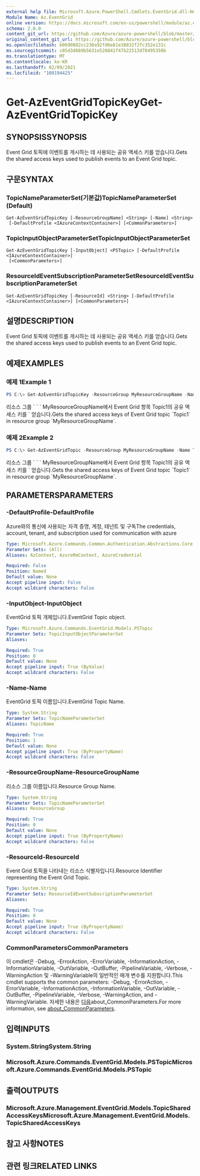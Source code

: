 ```yaml
---
external help file: Microsoft.Azure.PowerShell.Cmdlets.EventGrid.dll-Help.xml
Module Name: Az.EventGrid
online version: https://docs.microsoft.com/en-us/powershell/module/az.eventgrid/get-azeventgridtopickey
schema: 2.0.0
content_git_url: https://github.com/Azure/azure-powershell/blob/master/src/EventGrid/EventGrid/help/Get-AzEventGridTopicKey.md
original_content_git_url: https://github.com/Azure/azure-powershell/blob/master/src/EventGrid/EventGrid/help/Get-AzEventGridTopicKey.md
ms.openlocfilehash: b0690882cc230a92fd6e81e38832f2fc352e131c
ms.sourcegitcommit: c05d3d669b5631e526841f47b22513d78495350b
ms.translationtype: MT
ms.contentlocale: ko-KR
ms.lasthandoff: 02/09/2021
ms.locfileid: "100194425"
---
```

# <span data-ttu-id="6ddba-101">Get-AzEventGridTopicKey</span><span class="sxs-lookup"><span data-stu-id="6ddba-101">Get-AzEventGridTopicKey</span></span>

## <span data-ttu-id="6ddba-102">SYNOPSIS</span><span class="sxs-lookup"><span data-stu-id="6ddba-102">SYNOPSIS</span></span>
<span data-ttu-id="6ddba-103">Event Grid 토픽에 이벤트를 게시하는 데 사용되는 공유 액세스 키를 얻습니다.</span><span class="sxs-lookup"><span data-stu-id="6ddba-103">Gets the shared access keys used to publish events to an Event Grid topic.</span></span>

## <span data-ttu-id="6ddba-104">구문</span><span class="sxs-lookup"><span data-stu-id="6ddba-104">SYNTAX</span></span>

### <span data-ttu-id="6ddba-105">TopicNameParameterSet(기본값)</span><span class="sxs-lookup"><span data-stu-id="6ddba-105">TopicNameParameterSet (Default)</span></span>
```
Get-AzEventGridTopicKey [-ResourceGroupName] <String> [-Name] <String>
 [-DefaultProfile <IAzureContextContainer>] [<CommonParameters>]
```

### <span data-ttu-id="6ddba-106">TopicInputObjectParameterSet</span><span class="sxs-lookup"><span data-stu-id="6ddba-106">TopicInputObjectParameterSet</span></span>
```
Get-AzEventGridTopicKey [-InputObject] <PSTopic> [-DefaultProfile <IAzureContextContainer>]
 [<CommonParameters>]
```

### <span data-ttu-id="6ddba-107">ResourceIdEventSubscriptionParameterSet</span><span class="sxs-lookup"><span data-stu-id="6ddba-107">ResourceIdEventSubscriptionParameterSet</span></span>
```
Get-AzEventGridTopicKey [-ResourceId] <String> [-DefaultProfile <IAzureContextContainer>] [<CommonParameters>]
```

## <span data-ttu-id="6ddba-108">설명</span><span class="sxs-lookup"><span data-stu-id="6ddba-108">DESCRIPTION</span></span>
<span data-ttu-id="6ddba-109">Event Grid 토픽에 이벤트를 게시하는 데 사용되는 공유 액세스 키를 얻습니다.</span><span class="sxs-lookup"><span data-stu-id="6ddba-109">Gets the shared access keys used to publish events to an Event Grid topic.</span></span>

## <span data-ttu-id="6ddba-110">예제</span><span class="sxs-lookup"><span data-stu-id="6ddba-110">EXAMPLES</span></span>

### <span data-ttu-id="6ddba-111">예제 1</span><span class="sxs-lookup"><span data-stu-id="6ddba-111">Example 1</span></span>
```powershell
PS C:\> Get-AzEventGridTopicKey -ResourceGroup MyResourceGroupName -Name Topic1
```

<span data-ttu-id="6ddba-112">리소스 그룹 \` \` \` MyResourceGroupName에서 Event Grid 항목 Topic1의 공유 액세스 키를 \` 얻습니다.</span><span class="sxs-lookup"><span data-stu-id="6ddba-112">Gets the shared access keys of Event Grid topic \`Topic1\` in resource group \`MyResourceGroupName\`.</span></span>

### <span data-ttu-id="6ddba-113">예제 2</span><span class="sxs-lookup"><span data-stu-id="6ddba-113">Example 2</span></span>
```powershell
PS C:\> Get-AzEventGridTopic -ResourceGroup MyResourceGroupName -Name Topic1 | Get-AzEventGridTopicKey
```

<span data-ttu-id="6ddba-114">리소스 그룹 \` \` \` MyResourceGroupName에서 Event Grid 항목 Topic1의 공유 액세스 키를 \` 얻습니다.</span><span class="sxs-lookup"><span data-stu-id="6ddba-114">Gets the shared access keys of Event Grid topic \`Topic1\` in resource group \`MyResourceGroupName\`.</span></span>

## <span data-ttu-id="6ddba-115">PARAMETERS</span><span class="sxs-lookup"><span data-stu-id="6ddba-115">PARAMETERS</span></span>

### <span data-ttu-id="6ddba-116">-DefaultProfile</span><span class="sxs-lookup"><span data-stu-id="6ddba-116">-DefaultProfile</span></span>
<span data-ttu-id="6ddba-117">Azure와의 통신에 사용되는 자격 증명, 계정, 테넌트 및 구독</span><span class="sxs-lookup"><span data-stu-id="6ddba-117">The credentials, account, tenant, and subscription used for communication with azure</span></span>

```yaml
Type: Microsoft.Azure.Commands.Common.Authentication.Abstractions.Core.IAzureContextContainer
Parameter Sets: (All)
Aliases: AzContext, AzureRmContext, AzureCredential

Required: False
Position: Named
Default value: None
Accept pipeline input: False
Accept wildcard characters: False
```

### <span data-ttu-id="6ddba-118">-InputObject</span><span class="sxs-lookup"><span data-stu-id="6ddba-118">-InputObject</span></span>
<span data-ttu-id="6ddba-119">EventGrid 토픽 개체입니다.</span><span class="sxs-lookup"><span data-stu-id="6ddba-119">EventGrid Topic object.</span></span>

```yaml
Type: Microsoft.Azure.Commands.EventGrid.Models.PSTopic
Parameter Sets: TopicInputObjectParameterSet
Aliases:

Required: True
Position: 0
Default value: None
Accept pipeline input: True (ByValue)
Accept wildcard characters: False
```

### <span data-ttu-id="6ddba-120">-Name</span><span class="sxs-lookup"><span data-stu-id="6ddba-120">-Name</span></span>
<span data-ttu-id="6ddba-121">EventGrid 토픽 이름입니다.</span><span class="sxs-lookup"><span data-stu-id="6ddba-121">EventGrid Topic Name.</span></span>

```yaml
Type: System.String
Parameter Sets: TopicNameParameterSet
Aliases: TopicName

Required: True
Position: 1
Default value: None
Accept pipeline input: True (ByPropertyName)
Accept wildcard characters: False
```

### <span data-ttu-id="6ddba-122">-ResourceGroupName</span><span class="sxs-lookup"><span data-stu-id="6ddba-122">-ResourceGroupName</span></span>
<span data-ttu-id="6ddba-123">리소스 그룹 이름입니다.</span><span class="sxs-lookup"><span data-stu-id="6ddba-123">Resource Group Name.</span></span>

```yaml
Type: System.String
Parameter Sets: TopicNameParameterSet
Aliases: ResourceGroup

Required: True
Position: 0
Default value: None
Accept pipeline input: True (ByPropertyName)
Accept wildcard characters: False
```

### <span data-ttu-id="6ddba-124">-ResourceId</span><span class="sxs-lookup"><span data-stu-id="6ddba-124">-ResourceId</span></span>
<span data-ttu-id="6ddba-125">Event Grid 토픽을 나타내는 리소스 식별자입니다.</span><span class="sxs-lookup"><span data-stu-id="6ddba-125">Resource Identifier representing the Event Grid Topic.</span></span>

```yaml
Type: System.String
Parameter Sets: ResourceIdEventSubscriptionParameterSet
Aliases:

Required: True
Position: 0
Default value: None
Accept pipeline input: True (ByPropertyName)
Accept wildcard characters: False
```

### <span data-ttu-id="6ddba-126">CommonParameters</span><span class="sxs-lookup"><span data-stu-id="6ddba-126">CommonParameters</span></span>
<span data-ttu-id="6ddba-127">이 cmdlet은 -Debug, -ErrorAction, -ErrorVariable, -InformationAction, -InformationVariable, -OutVariable, -OutBuffer, -PipelineVariable, -Verbose, -WarningAction 및 -WarningVariable의 일반적인 매개 변수를 지원합니다.</span><span class="sxs-lookup"><span data-stu-id="6ddba-127">This cmdlet supports the common parameters: -Debug, -ErrorAction, -ErrorVariable, -InformationAction, -InformationVariable, -OutVariable, -OutBuffer, -PipelineVariable, -Verbose, -WarningAction, and -WarningVariable.</span></span> <span data-ttu-id="6ddba-128">자세한 내용은 [다음](http://go.microsoft.com/fwlink/?LinkID=113216)about_CommonParameters.</span><span class="sxs-lookup"><span data-stu-id="6ddba-128">For more information, see [about_CommonParameters](http://go.microsoft.com/fwlink/?LinkID=113216).</span></span>

## <span data-ttu-id="6ddba-129">입력</span><span class="sxs-lookup"><span data-stu-id="6ddba-129">INPUTS</span></span>

### <span data-ttu-id="6ddba-130">System.String</span><span class="sxs-lookup"><span data-stu-id="6ddba-130">System.String</span></span>

### <span data-ttu-id="6ddba-131">Microsoft.Azure.Commands.EventGrid.Models.PSTopic</span><span class="sxs-lookup"><span data-stu-id="6ddba-131">Microsoft.Azure.Commands.EventGrid.Models.PSTopic</span></span>

## <span data-ttu-id="6ddba-132">출력</span><span class="sxs-lookup"><span data-stu-id="6ddba-132">OUTPUTS</span></span>

### <span data-ttu-id="6ddba-133">Microsoft.Azure.Management.EventGrid.Models.TopicSharedAccessKeys</span><span class="sxs-lookup"><span data-stu-id="6ddba-133">Microsoft.Azure.Management.EventGrid.Models.TopicSharedAccessKeys</span></span>

## <span data-ttu-id="6ddba-134">참고 사항</span><span class="sxs-lookup"><span data-stu-id="6ddba-134">NOTES</span></span>

## <span data-ttu-id="6ddba-135">관련 링크</span><span class="sxs-lookup"><span data-stu-id="6ddba-135">RELATED LINKS</span></span>
